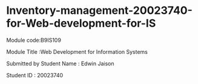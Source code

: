 
# Inventory-management-20023740-for-Web-development-for-IS

Module code:B9IS109

Module Title :Web Development for Information Systems

Submitted by Student Name : Edwin Jaison

Student ID   : 20023740
